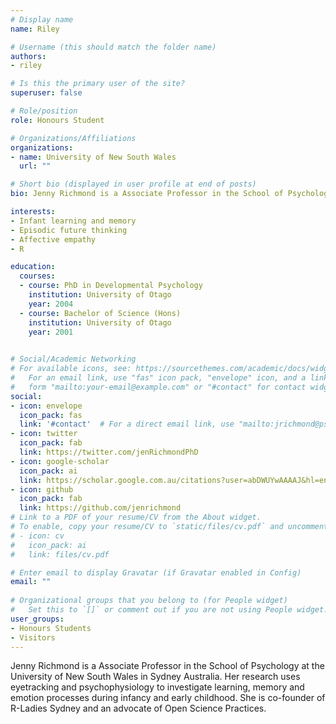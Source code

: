 ```yaml
---
# Display name
name: Riley

# Username (this should match the folder name)
authors:
- riley

# Is this the primary user of the site?
superuser: false

# Role/position
role: Honours Student

# Organizations/Affiliations
organizations:
- name: University of New South Wales
  url: ""

# Short bio (displayed in user profile at end of posts)
bio: Jenny Richmond is a Associate Professor in the School of Psychology at the University of New South Wales in Sydney Australia. Her research uses eyetracking and psychophysiology to investigate learning, memory and emotion processes during infancy and early childhood. She is co-founder of R-Ladies Sydney and an advocate of Open Science Practices. 

interests:
- Infant learning and memory 
- Episodic future thinking
- Affective empathy 
- R

education:
  courses:
  - course: PhD in Developmental Psychology
    institution: University of Otago
    year: 2004
  - course: Bachelor of Science (Hons) 
    institution: University of Otago
    year: 2001
 

# Social/Academic Networking
# For available icons, see: https://sourcethemes.com/academic/docs/widgets/#icons
#   For an email link, use "fas" icon pack, "envelope" icon, and a link in the
#   form "mailto:your-email@example.com" or "#contact" for contact widget.
social:
- icon: envelope
  icon_pack: fas
  link: '#contact'  # For a direct email link, use "mailto:jrichmond@psy.unsw.edu.au".
- icon: twitter
  icon_pack: fab
  link: https://twitter.com/jenRichmondPhD
- icon: google-scholar
  icon_pack: ai
  link: https://scholar.google.com.au/citations?user=abDWUYwAAAAJ&hl=en
- icon: github
  icon_pack: fab
  link: https://github.com/jenrichmond
# Link to a PDF of your resume/CV from the About widget.
# To enable, copy your resume/CV to `static/files/cv.pdf` and uncomment the lines below.  
# - icon: cv
#   icon_pack: ai
#   link: files/cv.pdf

# Enter email to display Gravatar (if Gravatar enabled in Config)
email: ""
  
# Organizational groups that you belong to (for People widget)
#   Set this to `[]` or comment out if you are not using People widget.  
user_groups:
- Honours Students
- Visitors
---
```


Jenny Richmond is a Associate Professor in the School of Psychology at the University of New South Wales in Sydney Australia. Her research uses eyetracking and psychophysiology to investigate learning, memory and emotion processes during infancy and early childhood. She is co-founder of R-Ladies Sydney and an advocate of Open Science Practices. 